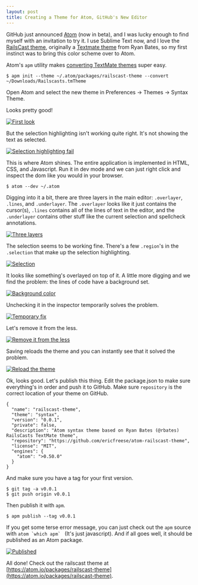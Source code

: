 ```yaml
---
layout: post
title: Creating a Theme for Atom, GitHub's New Editor
---
```


GitHub just announced [Atom](https://atom.io/) (now in beta), and I was lucky enough to find myself with an invitation to try it. I use Sublime Text now, and I love the [RailsCast theme](https://github.com/tdm00/sublime-theme-railscasts), originally a [Textmate theme](http://media.railscasts.com/resources/textmate_theme.zip) from Ryan Bates, so my first instinct was to bring this color scheme over to Atom.

Atom's `apm` utility makes [converting TextMate themes](http://atom.io/docs/latest/converting-a-text-mate-theme) super easy.

    $ apm init --theme ~/.atom/packages/railscast-theme --convert ~/Downloads/Railscasts.tmTheme

Open Atom and select the new theme in Preferences -> Themes -> Syntax Theme.

Looks pretty good!

[![First look](/img/posts/creating-a-theme-for-atom-githubs-new-editor/1.png)](/img/posts/creating-a-theme-for-atom-githubs-new-editor/1.png)

But the selection highlighting isn't working quite right. It's not showing the text as selected.

[![Selection highlighting fail](/img/posts/creating-a-theme-for-atom-githubs-new-editor/2.png)](/img/posts/creating-a-theme-for-atom-githubs-new-editor/2.png)

This is where Atom shines. The entire application is implemented in HTML, CSS, and Javascript. Run it in dev mode and we can just right click and inspect the dom like you would in your browser.

    $ atom --dev ~/.atom

Digging into it a bit, there are three layers in the main editor: `.overlayer`, `.lines`, and `.underlayer`. The `.overlayer` looks like it just contains the cursor(s), `.lines` contains all of the lines of text in the editor, and the `.underlayer` contains other stuff like the current selection and spellcheck annotations.

[![Three layers](/img/posts/creating-a-theme-for-atom-githubs-new-editor/3.png)](/img/posts/creating-a-theme-for-atom-githubs-new-editor/3.png)

The selection seems to be working fine. There's a few `.region`'s in the `.selection` that make up the selection highlighting.

[![Selection](/img/posts/creating-a-theme-for-atom-githubs-new-editor/4.png)](/img/posts/creating-a-theme-for-atom-githubs-new-editor/4.png)

It looks like something's overlayed on top of it. A little more digging and we find the problem: the lines of code have a background set.

[![Background color](/img/posts/creating-a-theme-for-atom-githubs-new-editor/5.png)](/img/posts/creating-a-theme-for-atom-githubs-new-editor/5.png)

Unchecking it in the inspector temporarily solves the problem.

[![Temporary fix](/img/posts/creating-a-theme-for-atom-githubs-new-editor/6.png)](/img/posts/creating-a-theme-for-atom-githubs-new-editor/6.png)

Let's remove it from the less.

[![Remove it from the less](/img/posts/creating-a-theme-for-atom-githubs-new-editor/7.png)](/img/posts/creating-a-theme-for-atom-githubs-new-editor/7.png)

Saving reloads the theme and you can instantly see that it solved the problem.

[![Reload the theme](/img/posts/creating-a-theme-for-atom-githubs-new-editor/8.png)](/img/posts/creating-a-theme-for-atom-githubs-new-editor/8.png)

Ok, looks good. Let's publish this thing. Edit the package.json to make sure everything's in order and push it to GitHub. Make sure `repository` is the correct location of your theme on GitHub.

    {
      "name": "railscast-theme",
      "theme": "syntax",
      "version": "0.0.1",
      "private": false,
      "description": "Atom syntax theme based on Ryan Bates (@rbates) RailsCasts TextMate theme",
      "repository": "https://github.com/ericfreese/atom-railscast-theme",
      "license": "MIT",
      "engines": {
        "atom": ">0.50.0"
      }
    }

And make sure you have a tag for your first version.

    $ git tag -a v0.0.1
    $ git push origin v0.0.1

Then publish it with `apm`.

    $ apm publish --tag v0.0.1

If you get some terse error message, you can just check out the `apm` source with ``atom `which apm` `` (It's just javascript). And if all goes well, it should be published as an Atom package.

[![Published](/img/posts/creating-a-theme-for-atom-githubs-new-editor/9.png)](/img/posts/creating-a-theme-for-atom-githubs-new-editor/9.png)

All done! Check out the railscast theme at [https://atom.io/packages/railscast-theme](https://atom.io/packages/railscast-theme).
